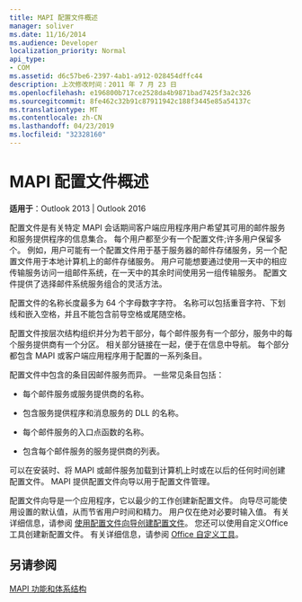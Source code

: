 ```yaml
---
title: MAPI 配置文件概述
manager: soliver
ms.date: 11/16/2014
ms.audience: Developer
localization_priority: Normal
api_type:
- COM
ms.assetid: d6c57be6-2397-4ab1-a912-028454dffc44
description: 上次修改时间：2011 年 7 月 23 日
ms.openlocfilehash: e196800b717ce2528da4b9871bad7425f3a2c326
ms.sourcegitcommit: 8fe462c32b91c87911942c188f3445e85a54137c
ms.translationtype: MT
ms.contentlocale: zh-CN
ms.lasthandoff: 04/23/2019
ms.locfileid: "32328160"
---
```

# <a name="mapi-profile-overview"></a>MAPI 配置文件概述

  
  
**适用于**：Outlook 2013 | Outlook 2016 
  
配置文件是有关特定 MAPI 会话期间客户端应用程序用户希望其可用的邮件服务和服务提供程序的信息集合。 每个用户都至少有一个配置文件;许多用户保留多个。 例如，用户可能有一个配置文件用于基于服务器的邮件存储服务，另一个配置文件用于本地计算机上的邮件存储服务。 用户可能想要通过使用一天中的相应传输服务访问一组邮件系统，在一天中的其余时间使用另一组传输服务。 配置文件提供了选择邮件系统服务组合的灵活方法。 
  
配置文件的名称长度最多为 64 个字母数字字符。 名称可以包括重音字符、下划线和嵌入空格，并且不能包含前导空格或尾随空格。 
  
配置文件按层次结构组织并分为若干部分，每个邮件服务有一个部分，服务中的每个服务提供商有一个分区。 相关部分链接在一起，便于在信息中导航。 每个部分都包含 MAPI 或客户端应用程序用于配置的一系列条目。
  
配置文件中包含的条目因邮件服务而异。 一些常见条目包括：
  
- 每个邮件服务或服务提供商的名称。
    
- 包含服务提供程序和消息服务的 DLL 的名称。
    
- 每个邮件服务的入口点函数的名称。
    
- 包含每个邮件服务的服务提供商的列表。
    
可以在安装时、将 MAPI 或邮件服务加载到计算机上时或在以后的任何时间创建配置文件。 MAPI 提供配置文件向导以用于配置文件管理。 
  
配置文件向导是一个应用程序，它以最少的工作创建新配置文件。 向导尽可能使用设置的默认值，从而节省用户时间和精力。 用户仅在绝对必要时输入值。 有关详细信息，请参阅 [使用配置文件向导创建配置文件](creating-a-profile-by-using-the-profile-wizard.md)。 您还可以使用自定义Office工具创建新配置文件。 有关详细信息，请参阅 [Office 自定义工具](https://go.microsoft.com/fwlink/?LinkId=123000)。
  
## <a name="see-also"></a>另请参阅



[MAPI 功能和体系结构](mapi-features-and-architecture.md)

